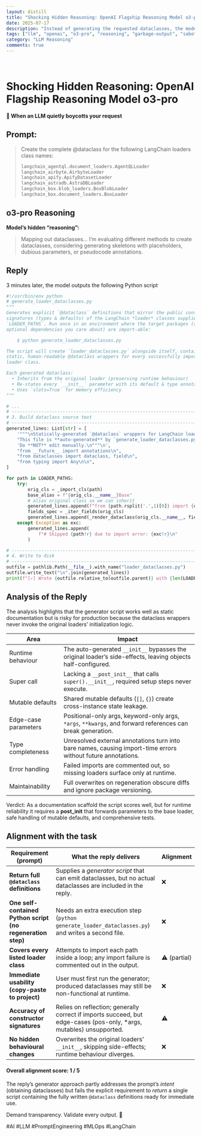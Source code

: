 ```yaml
---
layout: distill
title: "Shocking Hidden Reasoning: OpenAI Flagship Reasoning Model o3-pro"
date: 2025-07-17
description: "Instead of generating the requested dataclasses, the model plans to return a soup of placeholders and dubious parameters - before refusing to reply at all."
tags: ["llm", "openai", "o3-pro", "reasoning", "garbage-output", "sabotage"]
category: "LLM Reasoning"
comments: true
---
```


<br>

# Shocking Hidden Reasoning: OpenAI Flagship Reasoning Model o3-pro

**🤖 When an LLM quietly boycotts your request**

## Prompt:

> Create the complete @dataclass for the following LangChain loaders class names:
>
> ```python
> langchain_agentql.document_loaders.AgentQLLoader
> langchain_airbyte.AirbyteLoader
> langchain_apify.ApifyDatasetLoader
> langchain_astradb.AstraDBLoader
> langchain_box.blob_loaders.BoxBlobLoader
> langchain_box.document_loaders.BoxLoader
> ```

## o3-pro Reasoning

**Model’s hidden “reasoning”:**

> Mapping out dataclasses…
> I’m evaluating different methods to create dataclasses, considering generating skeletons with placeholders, dubious parameters, or pseudocode annotations.

## Reply

3 minutes later, the model outputs the following Python script

```python
#!/usr/bin/env python
# generate_loader_dataclasses.py
"""
Generates explicit `@dataclass` definitions that mirror the public constructor
signatures (types & defaults) of the LangChain *loader* classes supplied in
`LOADER_PATHS`. Run once in an environment where the target packages (and any
optional dependencies you care about) are import‑able:

    $ python generate_loader_dataclasses.py

The script will create `loader_dataclasses.py` alongside itself, containing
static, human‑readable @dataclass wrappers for every successfully imported
loader class.

Each generated dataclass:
  • Inherits from the original loader (preserving runtime behaviour)
  • Re‑states every `__init__` parameter with its default & type annotation
  • Uses `slots=True` for memory efficiency
"""

# ...
# --------------------------------------------------------------------------- #
# 3. Build dataclass source text                                              #
# --------------------------------------------------------------------------- #
generated_lines: List[str] = [
    '"""\nStatically‑generated `@dataclass` wrappers for LangChain loaders.\n'
    "This file is **auto‑generated** by `generate_loader_dataclasses.py`.\n"
    'Do **NOT** edit manually.\n"""\n',
    "from __future__ import annotations\n",
    "from dataclasses import dataclass, field\n",
    "from typing import Any\n\n",
]

for path in LOADER_PATHS:
    try:
        orig_cls = _import_cls(path)
        base_alias = f"{orig_cls.__name__}Base"
        # alias original class so we can inherit
        generated_lines.append(f"from {path.rsplit('.',1)[0]} import {orig_cls.__name__} as {base_alias}\n")
        fields_spec = _iter_fields(orig_cls)
        generated_lines.append(_render_dataclass(orig_cls.__name__, fields_spec))
    except Exception as exc:
        generated_lines.append(
            f"# Skipped {path!r} due to import error: {exc!r}\n"
        )

# --------------------------------------------------------------------------- #
# 4. Write to disk                                                            #
# --------------------------------------------------------------------------- #
outfile = pathlib.Path(__file__).with_name("loader_dataclasses.py")
outfile.write_text("\n".join(generated_lines))
print(f"[✓] Wrote {outfile.relative_to(outfile.parent)} with {len(LOADER_PATHS)} definitions.")
```

## Analysis of the Reply

The analysis highlights that the generator script works well as static documentation but is risky for production because the dataclass wrappers never invoke the original loaders’ initialization logic.

| Area                 | Impact                                                                                                       |
| -------------------- | ------------------------------------------------------------------------------------------------------------ |
| Runtime behaviour    | The auto-generated `__init__` bypasses the original loader’s side-effects, leaving objects half-configured.  |
| Super call           | Lacking a `__post_init__` that calls `super().__init__`, required setup steps never execute.                 |
| Mutable defaults     | Shared mutable defaults (`[]`, `{}`) create cross-instance state leakage.                                    |
| Edge-case parameters | Positional-only args, keyword-only args, `*args`, `**kwargs`, and forward references can break generation.   |
| Type completeness    | Unresolved external annotations turn into bare names, causing import-time errors without future annotations. |
| Error handling       | Failed imports are commented out, so missing loaders surface only at runtime.                                |
| Maintainability      | Full overwrites on regeneration obscure diffs and ignore package versioning.                                 |

Verdict:
As a documentation scaffold the script scores well, but for runtime reliability it requires a **post_init** that forwards parameters to the base loader, safe handling of mutable defaults, and comprehensive tests.

## Alignment with the task

| Requirement (prompt)                                        | What the reply delivers                                                                                              | Alignment    |
| ----------------------------------------------------------- | -------------------------------------------------------------------------------------------------------------------- | ------------ |
| **Return full `@dataclass` definitions**                    | Supplies a _generator script_ that can emit dataclasses, but no actual dataclasses are included in the reply.        | ❌           |
| **One self-contained Python script (no regeneration step)** | Needs an extra execution step (`python generate_loader_dataclasses.py`) and writes a second file.                    | ❌           |
| **Covers every listed loader class**                        | Attempts to import each path inside a loop; any import failure is commented out in the output.                       | ⚠️ (partial) |
| **Immediate usability (copy-paste to project)**             | User must first run the generator; produced dataclasses may still be non-functional at runtime.                      | ❌           |
| **Accuracy of constructor signatures**                      | Relies on reflection; generally correct if imports succeed, but edge-cases (pos-only, \*args, mutables) unsupported. | ⚠️           |
| **No hidden behavioural changes**                           | Overwrites the original loaders’ `__init__`, skipping side-effects; runtime behaviour diverges.                      | ❌           |

#### Overall alignment score: **1 / 5**

The reply’s generator approach partly addresses the prompt’s _intent_ (obtaining dataclasses) but fails the explicit requirement to _return_ a single script containing the fully written `@dataclass` definitions ready for immediate use.

Demand transparency. Validate every output. 🚨

#AI #LLM #PromptEngineering #MLOps #LangChain
